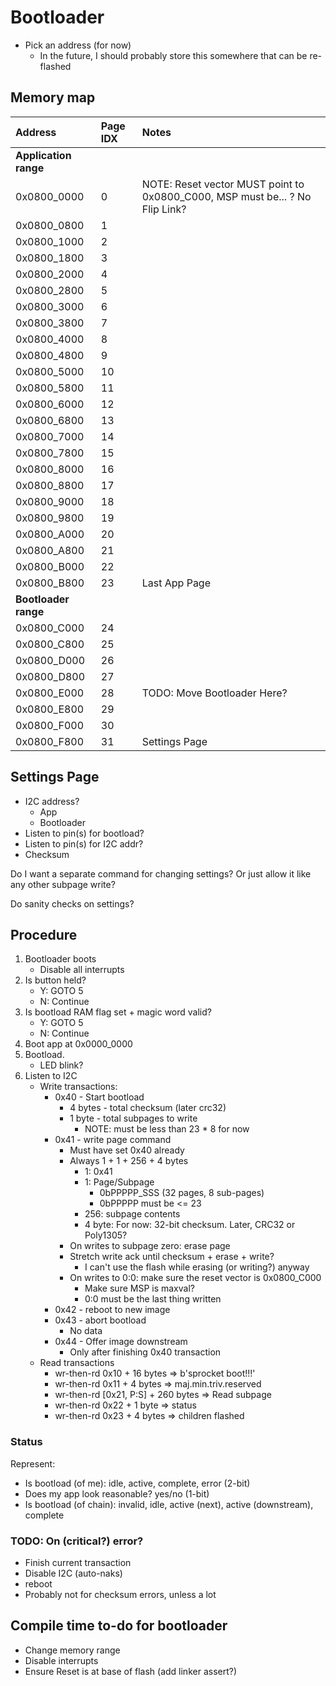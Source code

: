 # Bootloader

* Pick an address (for now)
    * In the future, I should probably store this somewhere that can be re-flashed

## Memory map

| Address | Page IDX | Notes |
| :---    | :---     | :---  |
| **Application range** | | |
| 0x0800_0000     | 0     | NOTE: Reset vector MUST point to 0x0800_C000, MSP must be... ? No Flip Link? |
| 0x0800_0800     | 1     | |
| 0x0800_1000     | 2     | |
| 0x0800_1800     | 3     | |
| 0x0800_2000     | 4     | |
| 0x0800_2800     | 5     | |
| 0x0800_3000     | 6     | |
| 0x0800_3800     | 7     | |
| 0x0800_4000     | 8     | |
| 0x0800_4800     | 9     | |
| 0x0800_5000     | 10    | |
| 0x0800_5800     | 11    | |
| 0x0800_6000     | 12    | |
| 0x0800_6800     | 13    | |
| 0x0800_7000     | 14    | |
| 0x0800_7800     | 15    | |
| 0x0800_8000     | 16    | |
| 0x0800_8800     | 17    | |
| 0x0800_9000     | 18    | |
| 0x0800_9800     | 19    | |
| 0x0800_A000     | 20    | |
| 0x0800_A800     | 21    | |
| 0x0800_B000     | 22    | |
| 0x0800_B800     | 23    | Last App Page |
| **Bootloader range** | | |
| 0x0800_C000     | 24    | |
| 0x0800_C800     | 25    | |
| 0x0800_D000     | 26    | |
| 0x0800_D800     | 27    | |
| 0x0800_E000     | 28    | TODO: Move Bootloader Here? |
| 0x0800_E800     | 29    | |
| 0x0800_F000     | 30    | |
| 0x0800_F800     | 31    | Settings Page |

## Settings Page

* I2C address?
    * App
    * Bootloader
* Listen to pin(s) for bootload?
* Listen to pin(s) for I2C addr?
* Checksum

Do I want a separate command for changing settings? Or just allow it like any other subpage write?

Do sanity checks on settings?

## Procedure

1. Bootloader boots
    * Disable all interrupts
2. Is button held?
    * Y: GOTO 5
    * N: Continue
3. Is bootload RAM flag set + magic word valid?
    * Y: GOTO 5
    * N: Continue
4. Boot app at 0x0000_0000
5. Bootload.
    * LED blink?
6. Listen to I2C
    * Write transactions:
        * 0x40 - Start bootload
            * 4 bytes - total checksum (later crc32)
            * 1 byte - total subpages to write
                * NOTE: must be less than 23 * 8 for now
        * 0x41 - write page command
            * Must have set 0x40 already
            * Always 1 + 1 + 256 + 4 bytes
                * 1: 0x41
                * 1: Page/Subpage
                    * 0bPPPPP_SSS (32 pages, 8 sub-pages)
                    * 0bPPPPP must be <= 23
                * 256: subpage contents
                * 4 byte: For now: 32-bit checksum. Later, CRC32 or Poly1305?
            * On writes to subpage zero: erase page
            * Stretch write ack until checksum + erase + write?
                * I can't use the flash while erasing (or writing?) anyway
            * On writes to 0:0: make sure the reset vector is 0x0800_C000
                * Make sure MSP is maxval?
                * 0:0 must be the last thing written
        * 0x42 - reboot to new image
        * 0x43 - abort bootload
            * No data
        * 0x44 - Offer image downstream
            * Only after finishing 0x40 transaction
    * Read transactions
        * wr-then-rd 0x10 + 16 bytes => b'sprocket boot!!!'
        * wr-then-rd 0x11 + 4 bytes => maj.min.triv.reserved
        * wr-then-rd [0x21, P:S] + 260 bytes => Read subpage
        * wr-then-rd 0x22 + 1 byte => status
        * wr-then-rd 0x23 + 4 bytes => children flashed


### Status

Represent:

* Is bootload (of me): idle, active, complete, error (2-bit)
* Does my app look reasonable? yes/no (1-bit)
* Is bootload (of chain): invalid, idle, active (next), active (downstream), complete


### TODO: On (critical?) error?

* Finish current transaction
* Disable I2C (auto-naks)
* reboot
* Probably not for checksum errors, unless a lot

## Compile time to-do for bootloader

* Change memory range
* Disable interrupts
* Ensure Reset is at base of flash (add linker assert?)



